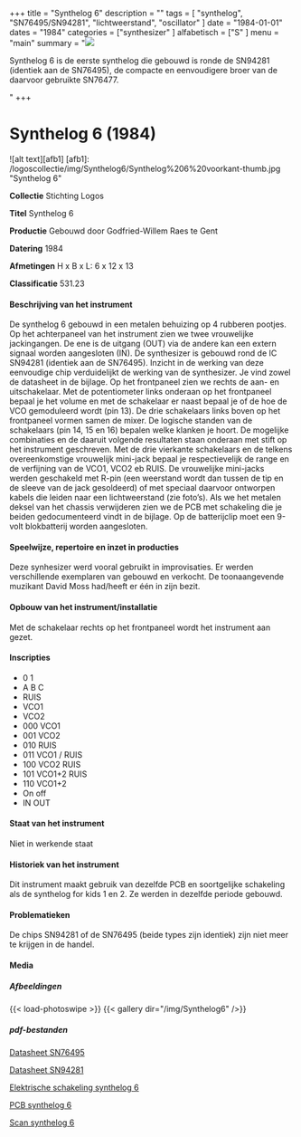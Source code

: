 ﻿+++
title = "Synthelog 6"
description = ""
tags = [
"synthelog", "SN76495/SN94281", "lichtweerstand", "oscillator"
]
date = "1984-01-01"
dates = "1984"
categories = ["synthesizer"
]
alfabetisch = ["S"
]
menu = "main"
summary = "<a href='/logoscollectie/1984/synthelog6'><img src='/logoscollectie/img/Synthelog6/Synthelog%206%20voorkant-thumb.jpg'></a><p>Synthelog 6 is de eerste synthelog die gebouwd is ronde de SN94281 (identiek aan de SN76495), de compacte en eenvoudigere broer van de daarvoor gebruikte SN76477.</p>"
+++

# Synthelog 6 (1984)

![alt text][afb1]
[afb1]: /logoscollectie/img/Synthelog6/Synthelog%206%20voorkant-thumb.jpg "Synthelog 6"

**Collectie**
Stichting Logos

**Titel**
Synthelog 6

**Productie**
Gebouwd door Godfried-Willem Raes te Gent

**Datering**
1984

**Afmetingen**
H x B x L: 6 x 12 x 13

**Classificatie**
531.23

#### Beschrijving van het instrument
De synthelog 6 gebouwd in een metalen behuizing op 4 rubberen pootjes. Op het achterpaneel van het instrument zien we twee vrouwelijke jackingangen. De ene is de uitgang (OUT) via de andere kan een extern signaal worden aangesloten (IN).
De synthesizer is gebouwd rond de IC SN94281 (identiek aan de SN76495). Inzicht in de werking van deze eenvoudige chip verduidelijkt de werking van de synthesizer. Je vind zowel de datasheet in de bijlage. 
Op het frontpaneel zien we rechts de aan- en uitschakelaar. Met de potentiometer links onderaan op het frontpaneel bepaal je het volume en met de schakelaar er naast bepaal je of de hoe de VCO gemoduleerd wordt (pin 13). De drie schakelaars links boven op het frontpaneel vormen samen de mixer. De logische standen van de schakelaars (pin 14, 15 en 16) bepalen welke klanken je hoort. De mogelijke combinaties en de daaruit volgende resultaten staan onderaan met stift op het instrument geschreven. Met de drie vierkante schakelaars en de telkens overeenkomstige vrouwelijk mini-jack bepaal je respectievelijk de range en de verfijning van de VCO1, VCO2 eb RUIS. De vrouwelijke mini-jacks werden geschakeld met R-pin (een weerstand wordt dan tussen de tip en de sleeve van de jack gesoldeerd) of met speciaal daarvoor ontworpen kabels die leiden naar een lichtweerstand (zie foto’s). 
Als we het metalen deksel van het chassis verwijderen zien we de PCB met schakeling die je beiden gedocumenteerd vindt in de bijlage. Op de batterijclip moet een 9-volt blokbatterij worden aangesloten.  

#### Speelwijze, repertoire en inzet in producties
Deze synhesizer werd vooral gebruikt in improvisaties. Er werden verschillende exemplaren van gebouwd en verkocht. De toonaangevende muzikant David Moss had/heeft er één in zijn bezit. 

#### Opbouw van het instrument/installatie
Met de schakelaar rechts op het frontpaneel wordt het instrument aan gezet. 

#### Inscripties
- 0 1
- A B C 
- RUIS
- VCO1
- VCO2
- 000 VCO1
- 001 VCO2
- 010 RUIS
- 011 VCO1 / RUIS
- 100 VCO2 RUIS
- 101 VCO1+2 RUIS
- 110 VCO1+2
- On off
- IN OUT

#### Staat van het instrument
Niet in werkende staat

#### Historiek van het instrument
Dit instrument maakt gebruik van dezelfde PCB en soortgelijke schakeling als de synthelog for kids 1 en 2. Ze werden in dezelfde periode gebouwd. 

#### Problematieken
De chips SN94281 of de SN76495 (beide types zijn identiek) zijn niet meer te krijgen in de handel.

#### Media
##### Afbeeldingen
{{< load-photoswipe >}}
{{< gallery dir="/img/Synthelog6" />}}

##### pdf-bestanden
[Datasheet SN76495](/logoscollectie/pdf/Synthelog5/Datasheet_SN76495.pdf)

[Datasheet SN94281](/logoscollectie/pdf/Synthelog5/Datasheet_SN94281.pdf)

[Elektrische schakeling synthelog 6](/logoscollectie/pdf/Synthelog5/Elektrische_schakeling_synthelog_6.pdf)

[PCB synthelog 6](/logoscollectie/pdf/Synthelog5/PCB_synthelog_6.pdf)

[Scan synthelog 6](/logoscollectie/pdf/Synthelog5/Scan_synthelog_6.pdf)